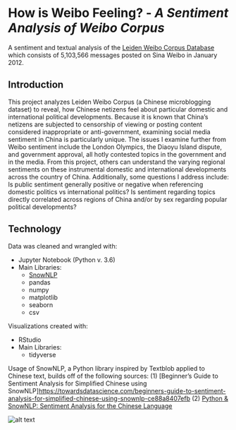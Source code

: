 # How is Weibo Feeling? - _A Sentiment Analysis of Weibo Corpus_
A sentiment and textual analysis of the [Leiden Weibo Corpus Database](http://lwc.daanvanesch.nl/index.php) which consists of 5,103,566 messages posted on Sina Weibo in January 2012.

## Introduction
This project analyzes Leiden Weibo Corpus (a Chinese microblogging dataset) to reveal, how Chinese netizens feel about particular domestic and international political developments. Because it is known that China’s netizens are subjected to censorship of viewing or posting content considered inappropriate or anti-government, examining social media sentiment in China is particularly unique. The issues I examine further from Weibo sentiment include the London Olympics, the Diaoyu
Island dispute, and government approval, all hotly contested topics in the government and in the media. From this project, others can understand the varying regional sentiments on these instrumental domestic and international developments across the country of China. Additionally, some questions I address include: Is public sentiment generally positive or negative when referencing domestic politics vs international politics? Is sentiment regarding topics directly correlated across regions of China and/or by sex regarding popular political developments?

## Technology
Data was cleaned and wrangled with:
* Jupyter Notebook (Python v. 3.6)
* Main Libraries:
  + [SnowNLP](https://github.com/isnowfy/snownlp)
  + pandas
  + numpy
  + matplotlib
  + seaborn
  + csv  

Visualizations created with:
* RStudio
* Main Libraries:
  + tidyverse

Usage of SnowNLP, a Python library inspired by Textblob applied to Chinese text, builds off of the following sources:
(1) [Beginner’s Guide to Sentiment Analysis for Simplified Chinese using SnowNLP]https://towardsdatascience.com/beginners-guide-to-sentiment-analysis-for-simplified-chinese-using-snownlp-ce88a8407efb
(2) [Python & SnowNLP: Sentiment Analysis for the Chinese Language](https://medium.com/analytics-vidhya/python-snownlp-sentiment-analysis-for-the-chinese-language-8d9cafd0447d)

![alt text](visualizations/topic_avg.png)
